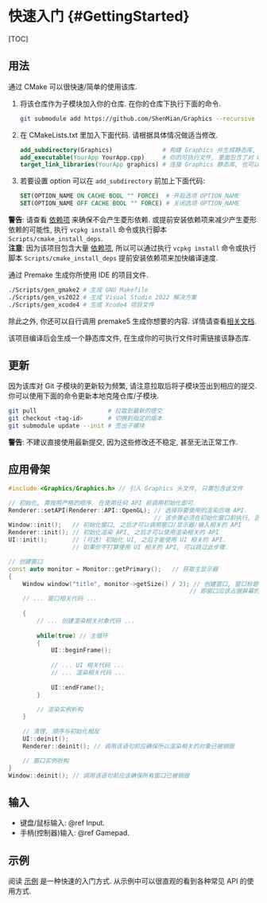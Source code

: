 ﻿# 快速入门 {#GettingStarted}

[TOC]

## 用法

通过 CMake 可以很快速/简单的使用该库.

1. 将该仓库作为子模块加入你的仓库. 在你的仓库下执行下面的命令.

   ```bash
   git submodule add https://github.com/ShenMian/Graphics --recursive
   ```

2. 在 CMakeLists.txt 里加入下面代码. 请根据具体情况做适当修改.

   ```cmake
   add_subdirectory(Graphics)              # 构建 Graphics 并生成静态库, 参数为 Graphics 库根目录的相对路径
   add_executable(YourApp YourApp.cpp)     # 你的可执行文件, 里面包含了对 Graphics API 的调用
   target_link_libraries(YourApp graphics) # 连接 Graphics 静态库, 也可以使用 graphics::graphics
   ```

3. 若要设置 option 可以在 `add_subdirectory` 前加上下面代码:

   ```cmake
   SET(OPTION_NAME ON CACHE BOOL "" FORCE)  # 开启选项 OPTION_NAME
   SET(OPTION_NAME OFF CACHE BOOL "" FORCE) # 关闭选项 OPTION_NAME
   ```

**警告**: 请查看 [依赖项](https://github.com/ShenMian/Graphics/blob/main/Deps/README.md) 来确保不会产生菱形依赖. 或提前安装依赖项来减少产生菱形依赖的可能性, 执行 `vcpkg install` 命令或执行脚本 `Scripts/cmake_install_deps`.  
**注意**: 因为该项目包含大量 [依赖项](https://github.com/ShenMian/Graphics/blob/main/Deps/README.md), 所以可以通过执行 `vcpkg install` 命令或执行脚本 `Scripts/cmake_install_deps` 提前安装依赖项来加快编译速度.  

通过 Premake 生成你所使用 IDE 的项目文件.

```bash
./Scripts/gen_gmake2 # 生成 GNU Makefile
./Scripts/gen_vs2022 # 生成 Visual Studio 2022 解决方案
./Scripts/gen_xcode4 # 生成 Xcode4 项目文件
```

除此之外, 你还可以自行调用 premake5 生成你想要的内容. 详情请查看[相关文档](https://github.com/premake/premake-core/wiki/Using-Premake#using-premake-to-generate-project-files).

该项目编译后会生成一个静态库文件, 在生成你的可执行文件时需链接该静态库.

## 更新

因为该库对 Git 子模块的更新较为频繁, 请注意拉取后将子模块签出到相应的提交. 你可以使用下面的命令更新本地克隆仓库/子模块.

```bash
git pull                    # 拉取到最新的提交
git checkout <tag-id>       # 切换到指定的版本
git submodule update --init # 签出子模块
```

**警告**: 不建议直接使用最新提交, 因为这些修改还不稳定, 甚至无法正常工作.

## 应用骨架

```cpp
#include <Graphics/Graphics.h> // 引入 Graphics 头文件, 只需包含该文件

// 初始化, 需按照严格的顺序. 在使用任何 API 前调用初始化即可.
Renderer::setAPI(Renderer::API::OpenGL); // 选择将要使用的渲染后端 API.
                                         // 该步骤必须在初始化窗口前执行, 因为窗口实现依赖于渲染后端 API
Window::init();   // 初始化窗口, 之后才可以调用窗口/显示器/输入相关的 API
Renderer::init(); // 初始化渲染 API, 之后才可以使用渲染相关的 API
UI::init();       // (可选) 初始化 UI, 之后才能使用 UI 相关的 API.
                  // 如果你不打算使用 UI 相关的 API, 可以跳过此步骤.

// 创建窗口
const auto monitor = Monitor::getPrimary();   // 获取主显示器
{
    Window window("title", monitor->getSize() / 2); // 创建窗口, 窗口标题为 title, 大小为主显示器分辨率的一半,
                                                   // 即窗口应该占据屏幕的 1/4.
    // ... 窗口相关代码 ...
                                                   
    {
        // ... 创建渲染相关对象代码 ...
        
        while(true) // 主循环
        {
            UI::beginFrame();
            
            // ... UI 相关代码 ...
            // ... 渲染相关代码 ...
            
            UI::endFrame();
        }

        // 渲染实例析构
    }
    
    // 清理, 顺序与初始化相反
    UI::deinit();
    Renderer::deinit(); // 调用该语句前应确保所以渲染相关的对象已被销毁

    // 窗口实例析构
}
Window::deinit(); // 调用该语句前应该确保所有窗口已被销毁
```

## 输入

- 键盘/鼠标输入: @ref Input.
- 手柄(控制器)输入: @ref Gamepad.

## 示例

阅读 [示例](https://github.com/ShenMian/Graphics/tree/main/Examples) 是一种快速的入门方式.
从示例中可以很直观的看到各种常见 API 的使用方式.
